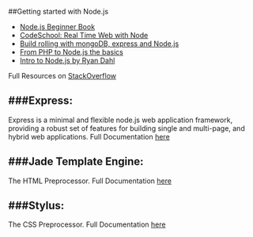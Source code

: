 ##Getting started with Node.js

+ [Node.js Beginner Book](http://www.nodebeginner.org/)
+ [CodeSchool: Real Time Web with Node](https://www.codeschool.com/courses/real-time-web-with-nodejs)
+ [Build rolling with mongoDB, express and Node.js](http://howtonode.org/express-mongodb)
+ [From PHP to Node.js the basics](http://net.tutsplus.com/tutorials/javascript-ajax/node-js-for-beginners/)
+ [Intro to Node.js by Ryan Dahl](http://www.youtube.com/watch?v=jo_B4LTHi3I)

Full Resources on [StackOverflow](http://stackoverflow.com/questions/2353818/how-do-i-get-started-with-node-js)


###Express:
-----------
Express is a minimal and flexible node.js web application framework, providing a robust set of features for building single and multi-page, and hybrid web applications.
Full Documentation [here](http://expressjs.com/api.html)


###Jade Template Engine:
------------------------
The HTML Preprocessor. 
Full Documentation [here](http://jade-lang.com/reference/)


###Stylus:
----------
The CSS Preprocessor. 
Full Documentation [here](http://learnboost.github.io/stylus/)